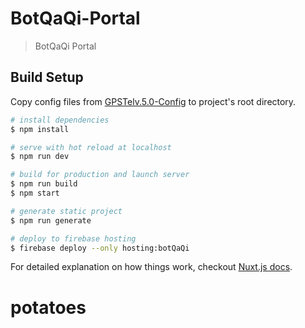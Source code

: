 # BotQaQi-Portal

> BotQaQi Portal

## Build Setup

Copy config files from [GPSTelv.5.0-Config](https://github.com/PlacerTech/GPSTelv.5.0-Config) to project's root directory.

``` bash
# install dependencies
$ npm install

# serve with hot reload at localhost
$ npm run dev

# build for production and launch server
$ npm run build
$ npm start

# generate static project
$ npm run generate

# deploy to firebase hosting
$ firebase deploy --only hosting:botQaQi
```

For detailed explanation on how things work, checkout [Nuxt.js docs](https://nuxtjs.org).
# potatoes
